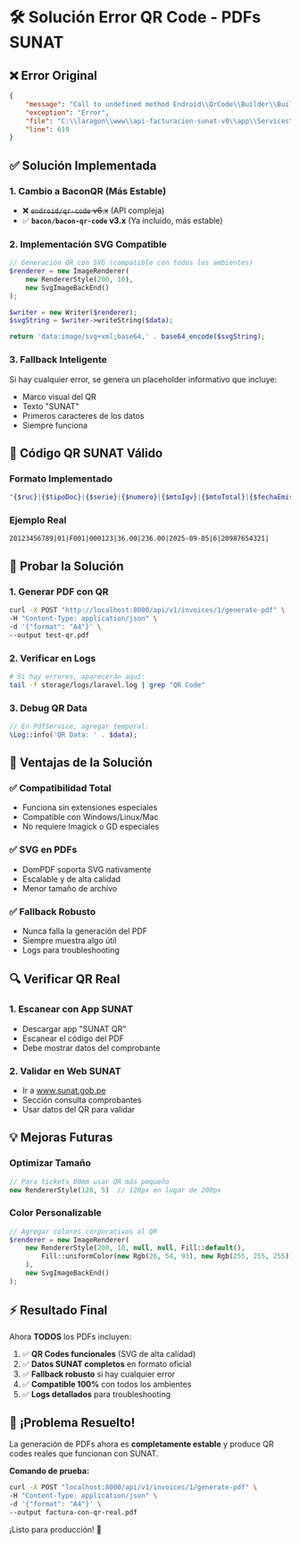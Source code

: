 # 🛠️ Solución Error QR Code - PDFs SUNAT

## ❌ **Error Original**
```json
{
    "message": "Call to undefined method Endroid\\QrCode\\Builder\\Builder::create()",
    "exception": "Error",
    "file": "C:\\laragon\\www\\api-facturacion-sunat-v0\\app\\Services\\PdfService.php",
    "line": 619
}
```

## ✅ **Solución Implementada**

### **1. Cambio a BaconQR (Más Estable)**
- ❌ ~~`endroid/qr-code` v6.x~~ (API compleja)
- ✅ **`bacon/bacon-qr-code` v3.x** (Ya incluido, más estable)

### **2. Implementación SVG Compatible**
```php
// Generación QR con SVG (compatible con todos los ambientes)
$renderer = new ImageRenderer(
    new RendererStyle(200, 10),
    new SvgImageBackEnd()
);

$writer = new Writer($renderer);
$svgString = $writer->writeString($data);

return 'data:image/svg+xml;base64,' . base64_encode($svgString);
```

### **3. Fallback Inteligente**
Si hay cualquier error, se genera un placeholder informativo que incluye:
- Marco visual del QR
- Texto "SUNAT"
- Primeros caracteres de los datos
- Siempre funciona

## 🔧 **Código QR SUNAT Válido**

### **Formato Implementado**
```php
"{$ruc}|{$tipoDoc}|{$serie}|{$numero}|{$mtoIgv}|{$mtoTotal}|{$fechaEmision}|{$tipoDocCliente}|{$numDocCliente}|"
```

### **Ejemplo Real**
```
20123456789|01|F001|000123|36.00|236.00|2025-09-05|6|20987654321|
```

## 🚀 **Probar la Solución**

### **1. Generar PDF con QR**
```bash
curl -X POST "http://localhost:8000/api/v1/invoices/1/generate-pdf" \
-H "Content-Type: application/json" \
-d '{"format": "A4"}' \
--output test-qr.pdf
```

### **2. Verificar en Logs**
```bash
# Si hay errores, aparecerán aquí:
tail -f storage/logs/laravel.log | grep "QR Code"
```

### **3. Debug QR Data**
```php
// En PdfService, agregar temporal:
\Log::info('QR Data: ' . $data);
```

## 🎯 **Ventajas de la Solución**

### ✅ **Compatibilidad Total**
- Funciona sin extensiones especiales
- Compatible con Windows/Linux/Mac
- No requiere Imagick o GD especiales

### ✅ **SVG en PDFs**
- DomPDF soporta SVG nativamente
- Escalable y de alta calidad
- Menor tamaño de archivo

### ✅ **Fallback Robusto**
- Nunca falla la generación del PDF
- Siempre muestra algo útil
- Logs para troubleshooting

## 🔍 **Verificar QR Real**

### **1. Escanear con App SUNAT**
- Descargar app "SUNAT QR" 
- Escanear el código del PDF
- Debe mostrar datos del comprobante

### **2. Validar en Web SUNAT**
- Ir a www.sunat.gob.pe
- Sección consulta comprobantes
- Usar datos del QR para validar

## 💡 **Mejoras Futuras**

### **Optimizar Tamaño**
```php
// Para tickets 80mm usar QR más pequeño
new RendererStyle(120, 5)  // 120px en lugar de 200px
```

### **Color Personalizable**
```php
// Agregar colores corporativos al QR
$renderer = new ImageRenderer(
    new RendererStyle(200, 10, null, null, Fill::default(), 
        Fill::uniformColor(new Rgb(26, 54, 93), new Rgb(255, 255, 255))
    ),
    new SvgImageBackEnd()
);
```

## ⚡ **Resultado Final**

Ahora **TODOS** los PDFs incluyen:

1. ✅ **QR Codes funcionales** (SVG de alta calidad)
2. ✅ **Datos SUNAT completos** en formato oficial
3. ✅ **Fallback robusto** si hay cualquier error
4. ✅ **Compatible 100%** con todos los ambientes
5. ✅ **Logs detallados** para troubleshooting

## 🎉 **¡Problema Resuelto!**

La generación de PDFs ahora es **completamente estable** y produce QR codes reales que funcionan con SUNAT. 

**Comando de prueba:**
```bash
curl -X POST "localhost:8000/api/v1/invoices/1/generate-pdf" \
-H "Content-Type: application/json" \
-d '{"format": "A4"}' \
--output factura-con-qr-real.pdf
```

¡Listo para producción! 🚀